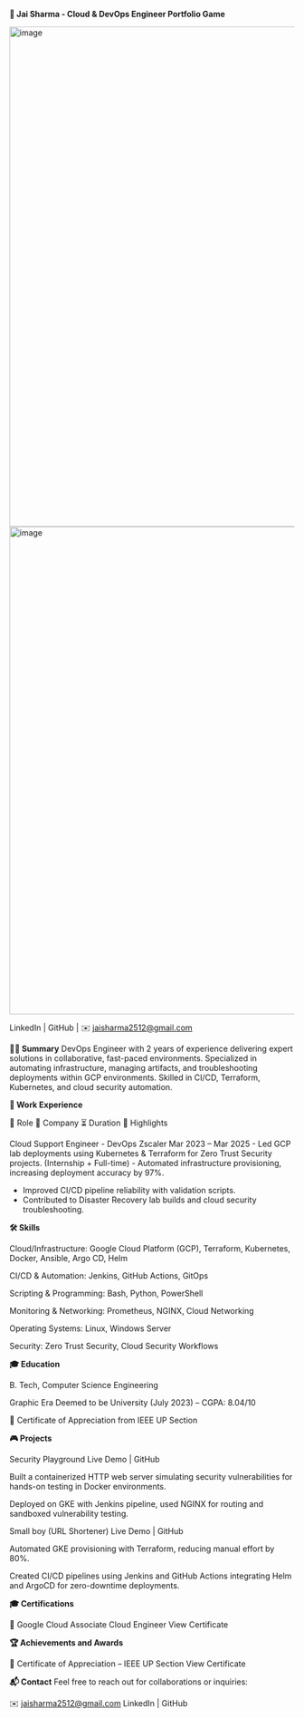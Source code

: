 **🚀 Jai Sharma - Cloud & DevOps Engineer Portfolio Game**

<img width="1918" height="883" alt="image" src="https://github.com/user-attachments/assets/3e61d1b3-cb90-4d23-b822-ca63f8e00326" />

<img width="1899" height="861" alt="image" src="https://github.com/user-attachments/assets/e28bc22d-b17a-41b0-9e4c-7eea72b8a6f6" />


LinkedIn | GitHub | ✉️ jaisharma2512@gmail.com

**👨‍💻 Summary**
DevOps Engineer with 2 years of experience delivering expert solutions in collaborative, fast-paced environments. Specialized in automating infrastructure, managing artifacts, and troubleshooting deployments within GCP environments. Skilled in CI/CD, Terraform, Kubernetes, and cloud security automation.

**💼 Work Experience**

👤 Role	🏢 Company	⏳ Duration	🌟 Highlights

Cloud Support Engineer - DevOps	Zscaler	Mar 2023 – Mar 2025	- Led GCP lab deployments using Kubernetes & Terraform for Zero Trust Security projects.
(Internship + Full-time)	- Automated infrastructure provisioning, increasing deployment accuracy by 97%.
- Improved CI/CD pipeline reliability with validation scripts.
- Contributed to Disaster Recovery lab builds and cloud security troubleshooting.
  
**🛠️ Skills**


Cloud/Infrastructure: Google Cloud Platform (GCP), Terraform, Kubernetes, Docker, Ansible, Argo CD, Helm

CI/CD & Automation: Jenkins, GitHub Actions, GitOps

Scripting & Programming: Bash, Python, PowerShell

Monitoring & Networking: Prometheus, NGINX, Cloud Networking

Operating Systems: Linux, Windows Server

Security: Zero Trust Security, Cloud Security Workflows

**🎓 Education**

B. Tech, Computer Science Engineering

Graphic Era Deemed to be University (July 2023) – CGPA: 8.04/10

🏅 Certificate of Appreciation from IEEE UP Section

**🎮 Projects**

Security Playground
Live Demo | GitHub

Built a containerized HTTP web server simulating security vulnerabilities for hands-on testing in Docker environments.

Deployed on GKE with Jenkins pipeline, used NGINX for routing and sandboxed vulnerability testing.

Small boy (URL Shortener)
Live Demo | GitHub

Automated GKE provisioning with Terraform, reducing manual effort by 80%.

Created CI/CD pipelines using Jenkins and GitHub Actions integrating Helm and ArgoCD for zero-downtime deployments.

**🎓 Certifications**

🏅 Google Cloud Associate Cloud Engineer
View Certificate

**🏆 Achievements and Awards**

🏅 Certificate of Appreciation – IEEE UP Section
View Certificate

**📬 Contact**
Feel free to reach out for collaborations or inquiries:

✉️ jaisharma2512@gmail.com
LinkedIn | GitHub
